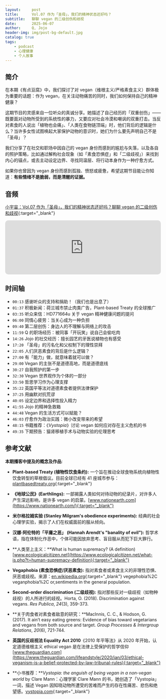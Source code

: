 ```yaml
---
layout:     post
title:      Vol.07 作为「圣母」，我们的精神状态还好吗？
subtitle:   聊聊 vegan 的二级创伤和歧视
date:       2025-06-07
author:     Q, Jojo
header-img: img/post-bg-default.jpg
catalog: true
tags:
    - podcast
    - 心理健康
    - 个人故事
---
```


## 简介

在本期《有点豆腐》中，我们探讨了对 vegan（维根主义/严格素食主义）群体极为重要的话题：作为 vegan，在关注动物痛苦的同时，我们如何保持自己的精神健康？

这期节目的灵感来自一位听众的真诚分享。她描述了自己经历的「双重创伤」——既要面对动物所受到的系统性的暴力，又要应对社会冷漠和嘲讽的双重打击。当反对素食的人说出「植物也会痛」、「人类在食物链顶端」时，他们背后的逻辑是什么？当许多女性试图唤起大家保护动物的意识时，她们为什么要先声明自己不是「圣母」？

我们分享了在社交和职场中因自己的 vegan 身份而感到的尴尬与失落，以及各自的照护策略，比如通过解构社会现象（如「素食恐惧症」和「二级歧视」）来找到内心的锚点，或去主动设定边界、寻找同温层、将行动本身作为一种疗愈方式。

如果你也曾因为 vegan 身份而感到孤独、愤怒或疲惫，希望这期节目能让你知道：**有些情绪不是脆弱，而是清醒的证据。**

## 音频

[小宇宙：Vol.07 作为「圣母」，我们的精神状态还好吗？聊聊 vegan 的二级创伤和歧视](https://www.xiaoyuzhoufm.com/episode/68441b546dbe9284e73edbf5){:target="_blank"}

<iframe allow="autoplay *; encrypted-media *; fullscreen *; clipboard-write" frameborder="0" height="175" style="width:100%;max-width:660px;overflow:hidden;border-radius:10px;" sandbox="allow-forms allow-popups allow-same-origin allow-scripts allow-storage-access-by-user-activation allow-top-navigation-by-user-activation" src="https://embed.podcasts.apple.com/cn/podcast/vol-07-%E4%BD%9C%E4%B8%BA-%E5%9C%A3%E6%AF%8D-%E6%88%91%E4%BB%AC%E7%9A%84%E7%B2%BE%E7%A5%9E%E7%8A%B6%E6%80%81%E8%BF%98%E5%A5%BD%E5%90%97-%E8%81%8A%E8%81%8A-vegan-%E7%9A%84%E4%BA%8C%E7%BA%A7%E5%88%9B%E4%BC%A4%E5%92%8C%E6%AD%A7%E8%A7%86/id1794418651?i=1000711927397"></iframe>

## 时间轴 

* `00:13` 感谢听众的支持和捐助！（我们也是出息了）
* `01:37` 积极新闻：荷兰城市禁止肉类广告，Plant-based Treaty 的全球推广
* `03:35` 听众来信：HD771664u 关于 vegan 精神健康问题的提问
* `06:00` 同情心疲劳：当关心成为一种负担
* `09:40` 第二层创伤：身边人的不理解与网络上的攻击
* `11:59` Q 的职场经历：被同事「开玩笑」说自己会偷吃肉
* `14:26` Jojo 的社交经历：擅长园艺的牙医说植物也有感受
* `17:20` 「圣母」的污名化和父权制下的理性崇拜
* `22:05` 人们厌恶素食的背后是什么逻辑？
* `27:00` 有「能力」做，就意味着就可以做？
* `29:00` Vegan 的主张不是道德高地，而是道德底线
* `30:27` 自我照护的第一步
* `32:30` Vegan 世界观作为个体的一部分
* `33:50` 哲思学习作为心理支撑
* `35:22` 英国平等法对道德素食者提供法律保护
* `37:25` 用幽默对抗荒谬
* `40:05` 设定边界和选择性投入精力
* `41:55` Jojo 的精神急救箱
* `44:48` Vegan 的生活方式可以赋能？
* `46:03` 疗愈作为政治实践：微小改变带来的希望
* `48:15` 书籍推荐：《*Vystopia*》讨论 vegan 如何应对存在主义危机的书
* `49:35` 下期预告：猫肾移植手术与动物实验的伦理思考

## 参考文献

**本期播客中提及的概念及作品**:

* **Plant-based Treaty (植物性饮食条约):** 一个旨在推动全球食物系统向植物性饮食转型的草根倡议。目前全球已经有 41 座城市参与：[plantbasedtreaty.org](https://plantbasedtreaty.org/){:target="_blank"}
  
* **《地球公民》(Earthlings):** 一部揭露人类如何对待动物的纪录片，对许多人产生深远影响，是许多 vegan 的启蒙。[www.nationearth.com](https://www.nationearth.com/){:target="_blank"}
* **米尔格拉姆实验 (Stanley Milgram's obedience experiments):** 经典的社会心理学实验，揭示了人们在权威面前的服从倾向。
* **汉娜·阿伦特的「平庸之恶」 (Hannah Arendt's "banality of evil"):** 哲学术语，指在体制化作恶中，个体可能因放弃思考、盲目服从而犯下巨大罪行。
* **人类至上主义：**What is human supremacy? (A definition) [www.ecologicalcitizen.net](https://www.ecologicalcitizen.net/what-is.php?t=human-supremacy-definition){:target="_blank"}
* **Vegaphobia (素食恐惧症/厌恶素食):** 指对素食者或素食主义的非理性恐惧、厌恶或歧视。来源：[en.wikipedia.org](https://en.wikipedia.org/wiki/Vegaphobia#:~:text=Vegaphobia%2C){:target="_blank"} vegephobia%2C veganphobia%2C or,sentiments in the general population.
* **Second-order discrimination (二级歧视):** 指对那些反对一级歧视（如物种歧视）的人所进行的歧视。Horta, O. (2018). Discrimination against vegans. *Res Publica*, *24*(3), 359-373.
* **关于肉食者对素食者敌意的研究：**MacInnis, C. C., & Hodson, G. (2017). It ain’t easy eating greens: Evidence of bias toward vegetarians and vegans from both source and target. *Group Processes & Intergroup Relations*, *20*(6), 721-744.
* **英国的反歧视法 Equality Act 2010**《2010 年平等法》从 2020 年开始，认定道德维根主义 ethical vegan 是在法律上受保护的哲学信仰 [www.theguardian.com](https://www.theguardian.com/lifeandstyle/2020/jan/03/ethical-veganism-is-a-belief-protected-by-law-tribunal-rules){:target="_blank"}
* **小书推荐：***Vystopia: the anguish of being vegan in a non-vegan world* by Clare Mann：心理学家 Clare Mann 的书，她创造了「Vystopia」一词，描述 Vegan 因知晓动物所遭受的苦难而产生的存在性痛苦、悲伤和绝望感。[vystopia.com](https://vystopia.com/){:target="_blank"}
